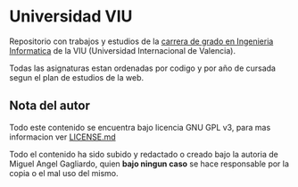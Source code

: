 # Universidad VIU

Repositorio con trabajos y estudios de la [carrera de grado en Ingenieria Informatica](https://www.universidadviu.com/es/grado-ingenieria-informatica) de la VIU (Universidad Internacional de Valencia).

Todas las asignaturas estan ordenadas por codigo y por año de cursada segun el plan de estudios de la web.

## Nota del autor

Todo este contenido se encuentra bajo licencia GNU GPL v3, para mas informacion ver [LICENSE.md](./LICENSE.md)

Todo el contenido ha sido subido y redactado o creado bajo la autoria de Miguel Angel Gagliardo, quien **bajo ningun caso** se hace responsable por la copia o el mal uso del mismo.

